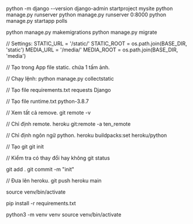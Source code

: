 python -m django --version
django-admin startproject mysite
python manage.py runserver
python manage.py runserver 0:8000
python manage.py startapp polls

python manage.py makemigrations
python manage.py migrate

// Settings:
STATIC_URL = '/static/'
STATIC_ROOT = os.path.join(BASE_DIR, 'static')
MEDIA_URL = '/media/'
MEDIA_ROOT = os.path.join(BASE_DIR, 'media')

// Tạo trong App file static.
chứa 1 tấm ảnh.

// Chạy lệnh:
python manage.py collectstatic

// Tạo file requirements.txt
requests
Django

// Tạo file runtime.txt
python-3.8.7

// Xem tất cả remove.
git remote -v

// Chỉ định remote.
heroku git:remote -a ten_remote

// Chỉ định ngôn ngữ python.
heroku buildpacks:set heroku/python


// Tạo git
git init

// Kiểm tra có thay đổi hay không
git status


git add .
git commit -m "init"

// Đưa lên heroku.
git push heroku main


source venv/bin/activate

pip install -r requirements.txt

python3 -m venv venv
source venv/bin/activate